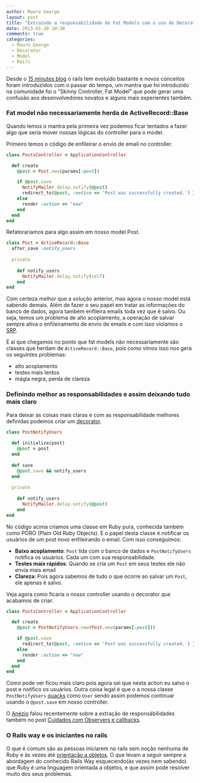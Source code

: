 ```yaml
---
author: Mauro George
layout: post
title: "Extraindo a responsabilidade de Fat Models com o uso de Decorators"
date: 2013-01-28 10:30
comments: true
categories: 
  - Mauro George
  - Decorator
  - Model
  - Rails
---
```



Desde o [15 minutes blog](http://www.youtube.com/watch?v=Gzj723LkRJY) o rails tem evoluido bastante e novos conceitos foram introduzidos com o passar do tempo, um mantra que foi introduzido na comunidade foi o "Skinny Controller, Fat Model" que pode gerar uma confusão aos desenvolvedores novatos e alguns mais experientes também.
<!-- more -->

### Fat model não necessariamente herda de ActiveRecord::Base

Quando lemos o mantra pela primeira vez podemos ficar tentados a fazer algo que seria mover nossas lógicas do controller para o model.

Primeiro temos o código de enfileirar o envio de email no controller.

```ruby
class PostsController < ApplicationController

  def create
    @post = Post.new(params[:post])

    if @post.save
      NotifyMailer.delay.notify(@post)
      redirect_to(@post, :notice => 'Post was successfully created.') }
    else
      render :action => "new"
    end
  end
end
```

Refatorariamos para algo assim em nosso model Post.

```ruby
class Post < ActiveRecord::Base
  after_save :notify_users
  
  private
    
    def notify_users
      NotifyMailer.delay.notify(self)
    end
end
```

Com certeza melhor que a solução anterior, mas agora o nosso model está sabendo demais. Além de fazer o seu papel em tratar as informações do banco de dados, agora também enfileira emails toda vez que é salvo. Ou seja, temos um problema de alto acoplamento, a operação de salvar sempre ativa o enfileiramento de envio de emails e com isso violamos o [SRP](http://en.wikipedia.org/wiki/Single_responsibility_principle).

É aí que chegamos no ponto que fat models não necessariamente são classes que herdam de `ActiveRecord::Base`, pois como vimos isso nos gera os seguintes problemas:

- alto acoplamento
- testes mais lentos
- mágia negra, perda de clareza

### Definindo melhor as responsabilidades e assim deixando tudo mais claro

Para deixar as coisas mais claras e com as responsabilidade melhores definidas podemos criar um [decorator](http://en.wikipedia.org/wiki/Decorator_pattern).

```ruby
class PostNotifyUsers
  
  def initialize(post)
    @post = post
  end
  
  def save
    @post.save && notify_users
  end
  
  private
    
    def notify_users
      NotifyMailer.delay.notify(@post)
    end
end
```

No código acima criamos uma classe em Ruby pura, conhecida também como PORO (Plain Old Ruby Objects). E o papel desta classe é notificar os usuários de um post novo enfileirando o email. Com isso conseguimos:

- **Baixo acoplamento**: `Post` lida com o banco de dados e `PostNotifyUsers` notifica os usuários. Cada um com sua responsabilidade.
- **Testes mais rápidos**: Quando se cria um `Post` em seus testes ele não envia mais email
- **Clareza**: Pois agora sabemos de tudo o que ocorre ao salvar um `Post`, ele apenas é salvo.

Veja agora como ficaria o nosso controller usando o decorator que acabamos de criar:

```ruby
class PostsController < ApplicationController

  def create
    @post = PostNotifyUsers.new(Post.new(params[:post]))

    if @post.save
      redirect_to(@post, :notice => 'Post was successfully created.') }
    else
      render :action => "new"
    end
  end
end
```

Como pode ver ficou mais claro pois agora sei que nesta action eu salvo o post e notifico os usuários. Outra coisa legal é que o a nossa classe `PostNotifyUsers` [quacks](http://en.wikipedia.org/wiki/Duck_typing) como `User` sendo assim podemos continuar usando o `@post.save` em nosso controller.

O [Anézio](http://twitter.com/aneziojunior) falou recentemente sobre a extração de responsábilidades também no post [Cuidados com Observers e callbacks](http://helabs.com.br/blog/2013/01/14/cuidados-com-observers-e-callbacks/).

### O Rails way e os iniciantes no rails

O que é comum são as pessoas iniciarem no rails sem noção nenhuma de Ruby e às vezes até [orientação a objetos](https://en.wikipedia.org/wiki/Object-oriented_programming). O que levam a seguir sempre a abordagem do conhecido Rails Way esquecendo(às vezes nem sabendo) que Ruby é uma linguagem orientada a objetos, e que assim pode resolver muito dos seus problemas.